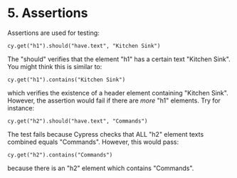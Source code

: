 # 5. Assertions

Assertions are used for testing:

```text
cy.get("h1").should("have.text", "Kitchen Sink")
```

The "should" verifies that the element "h1" has a certain text "Kitchen Sink". You might think this is similar to:

```text
cy.get("h1").contains("Kitchen Sink")
```

which verifies the existence of a header element containing "Kitchen Sink".  However, the assertion would fail if there are _more_ "h1" elements. Try for instance:

```text
cy.get("h2").should("have.text", "Commands")
```

The test fails because Cypress checks that ALL "h2" element texts combined equals "Commands". However, this would pass:

```text
cy.get("h2").contains("Commands")
```

because there is an "h2" element which contains "Commands".

